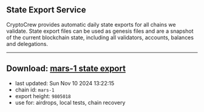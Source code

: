 ## State Export Service
CryptoCrew provides automatic daily state exports for all chains we validate. State export files can be used as genesis files and are a snapshot of the current blockchain state, including all validators, accounts, balances and delegations.

---
**Download: [mars-1 state export](https://dl-eu2.ccvalidators.com/SERVICE/mars/mars-1_export_9805018.json)**
---

- last updated: Sun Nov 10 2024 13:22:15
- chain id: `mars-1`
- export height: `9805018`
- use for: airdrops, local tests, chain recovery
